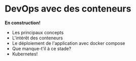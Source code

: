 
# DevOps avec des conteneurs

**En construction!**

* Les principaux concepts
* L'intérêt des conteneurs
* Le déploiement de l'application avec docker compose
* Que manque-t'il à ce stade?
* Kubernetes!
